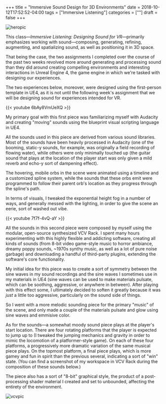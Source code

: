 +++
title = "Immersive Sound Design for 3D Environments"
date = 2018-10-12T17:52:52-04:00
tags = ["Immersive Listening"]
categories = [""]
draft = false
+++

![heropic](/images/uploads/immersivepink.png)

 This class—<i>Immersive Listening: Designing Sound for VR</i>—primarily emphasizes working with sound—composing, generating, refining, augmenting, and spatializing sound, as well as positioning it in 3D space.

That being the case, the two assignments I completed over the course of the past two weeks revolved more around generating and processing sound than they did around creating compelling environments and interesting interactions in Unreal Engine 4, the game engine in which we're tasked with designing our experiences.

The two experiences below, moreover, were designed using the first-person template in UE4, as it is not until the following week's assignment that we will be designing sound for experiences intended for VR. 

{{< youtube 6bAy8VmUeXQ >}}
<br>

My primary goal with this first piece was familiarizing myself with Audacity and creating "moving" sounds using the blueprint visual scripting language in UE4. 

All the sounds used in this piece are derived from various sound libraries. Most of the sounds have been heavily processed in Audacity (one of the booming, static-y sounds, for example, was originally a field recording of flowing water), while others were only minimally touched up (the guitar sound that plays at the location of the player start was only given a mild reverb and echo-y sort of dampening effect). 

The hovering, mobile orbs in the scene were animated using a timeline and a customized spline system, while the sounds that these orbs emit were programmed to follow their parent orb's location as they progress through the spline's path.

In terms of visuals, I tweaked the exponential height fog in a number of ways, and generally messed with the lighting, in order to give the scene an eerie, sort of washed out vibe.

{{< youtube 7f7f-4vQ-aY >}}
<br>

All the sounds in this second piece were composed by myself using the modular, open-source synthesized VCV Rack. I spent many hours experimenting with this highly flexible and addicting software, creating all kinds of sounds (from 8-bit video game-style music to horror ambiance, dreamy poppy sounds, ~1970s synthy music, as well as a lot of pure noise garbage) and downloading a handful of third-party plugins, extending the software's core functionality.

My initial idea for this piece was to create a sort of symmetry between the sine waves in my sound recordings and the sine waves I sometimes use in my materials in UE4 (sine waves can be used to make materials pulsate, which can be soothing, aggressive, or anywhere in between). After playing with this effect some, I ultimately decided to soften it greatly because it was *just* a little too aggressive, particularly on the sound side of things.

So I went with a more melodic sounding piece for the primary "music" of the scene, and only made a couple of the materials pulsate and glow using sine waves and emmisive color.

As for the sounds—a somewhat moody sound piece plays at the player's start location. There are four rotating platforms that the player is expected to jump up to (I tweaked the jumping mechanics and gravity in order to mimic the locomotion of a platformer-style game). On each of these four platforms, a progressively more dramatic variation of the same musical piece plays. On the topmost platform, a final piece plays, which is more gamey and fun in spirit than the previous several, indicating a sort of "win" state. (You can find a screenshot of my workspace in VCV Rack during the composition of these sounds below.)

The piece also has a sort of "8-bit" graphical style, the product of a post-processing shader material I created and set to unbounded, affecting the entirety of the environment.

![vcvpic](/images/uploads/vcv1.png)